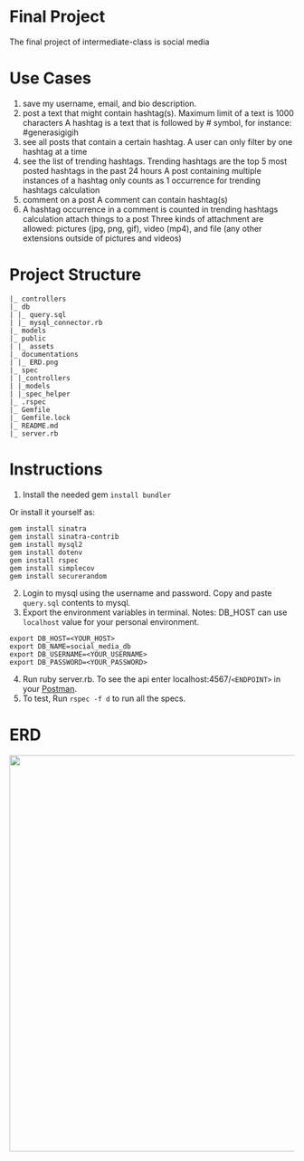 # Final Project

The final project of intermediate-class is social media

# Use Cases
1. save my username, email, and bio description.
2. post a text that might contain hashtag(s).
    Maximum limit of a text is 1000 characters
    A hashtag is a text that is followed by # symbol, for instance: #generasigigih
4. see all posts that contain a certain hashtag.
    A user can only filter by one hashtag at a time
5. see the list of trending hashtags.
    Trending hashtags are the top 5 most posted hashtags in the past 24 hours
    A post containing multiple instances of a hashtag only counts as 1 occurrence for trending hashtags calculation
6. comment on a post
    A comment can contain hashtag(s)
7. A hashtag occurrence in a comment is counted in trending hashtags calculation
    attach things to a post
    Three kinds of attachment are allowed: pictures (jpg, png, gif), video (mp4), and file (any other extensions outside of pictures and videos)

# Project Structure
```
|_ controllers
|_ db
| |_ query.sql     
| |_ mysql_connector.rb  
|_ models
|_ public
| |_ assets
|_ documentations
| |_ ERD.png   
|_ spec
| |_controllers
| |_models
| |_spec_helper
|_ .rspec
|_ Gemfile       
|_ Gemfile.lock       
|_ README.md
|_ server.rb     
```

# Instructions
1. Install the needed gem
```install bundler```

Or install it yourself as: 
```
gem install sinatra
gem install sinatra-contrib
gem install mysql2
gem install dotenv
gem install rspec
gem install simplecov
gem install securerandom
```

2. Login to mysql using the username and password. Copy and paste `query.sql` contents to mysql.
3. Export the environment variables in terminal. Notes: DB_HOST can use `localhost` value for your personal environment.

```
export DB_HOST=<YOUR_HOST>          
export DB_NAME=social_media_db
export DB_USERNAME=<YOUR_USERNAME>
export DB_PASSWORD=<YOUR_PASSWORD>
```

4. Run ruby server.rb. To see the api enter localhost:4567/`<ENDPOINT>` in your [Postman](https://www.postman.com/downloads/).
5. To test, Run `rspec -f d` to run all the specs.

# ERD
<img src="docs/ERD.png" width=700>
